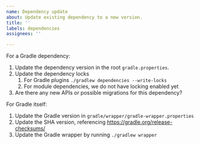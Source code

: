 ```yaml
---
name: Dependency update
about: Update existing dependency to a new version.
title: ''
labels: dependencies
assignees: ''

---
```


For a Gradle dependency:
1. Update the dependency version in the root `gradle.properties`.
2. Update the dependency locks
    1. For Gradle plugins `./gradlew dependencies --write-locks`
    2. For module dependencies, we do not have locking enabled yet
3. Are there any new APIs or possible migrations for this dependency?

For Gradle itself:
1. Update the Gradle version in `gradle/wrapper/gradle-wrapper.properties`
2. Update the SHA version, referencing https://gradle.org/release-checksums/
3. Update the Gradle wrapper by running `./gradlew wrapper`
